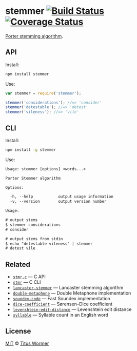 # stemmer [![Build Status][travis-badge]][travis] [![Coverage Status][codecov-badge]][codecov]

[Porter stemming algorithm][source].

## API

Install:

```bash
npm install stemmer
```

Use:

```js
var stemmer = require('stemmer');

stemmer('considerations'); //=> 'consider'
stemmer('detestable'); //=> 'detest'
stemmer('vileness'); //=> 'vile'
```

## CLI

Install:

```sh
npm install -g stemmer
```

Use:

```txt
Usage: stemmer [options] <words...>

Porter Stemmer algorithm

Options:

  -h, --help           output usage information
  -v, --version        output version number

Usage:

# output stems
$ stemmer considerations
# consider

# output stems from stdin
$ echo "detestable vileness" | stemmer
# detest vile
```

## Related

*   [`stmr.c`](https://github.com/wooorm/stmr.c)
    — C API
*   [`stmr`](https://github.com/wooorm/stmr)
    — C CLI
*   [`lancaster-stemmer`](https://github.com/words/lancaster-stemmer)
    — Lancaster stemming algorithm
*   [`double-metaphone`](https://github.com/words/double-metaphone)
    — Double Metaphone implementation
*   [`soundex-code`](https://github.com/words/soundex-code)
    — Fast Soundex implementation
*   [`dice-coefficient`](https://github.com/words/dice-coefficient)
    — Sørensen–Dice coefficient
*   [`levenshtein-edit-distance`](https://github.com/words/levenshtein-edit-distance)
    — Levenshtein edit distance
*   [`syllable`](https://github.com/words/syllable)
    — Syllable count in an English word

## License

[MIT][license] © [Titus Wormer][author]

<!-- Definitions -->

[travis-badge]: https://img.shields.io/travis/words/stemmer.svg

[travis]: https://travis-ci.org/words/stemmer

[codecov-badge]: https://img.shields.io/codecov/c/github/words/stemmer.svg

[codecov]: https://codecov.io/github/words/stemmer

[license]: LICENSE

[author]: http://wooorm.com

[source]: http://tartarus.org/martin/PorterStemmer
